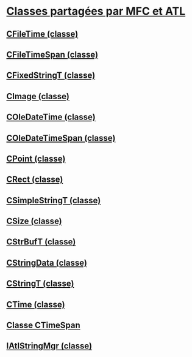 # <a name="classes-shared-by-mfc-and-atlclasses-shared-by-mfc-and-atlmd"></a>[Classes partagées par MFC et ATL](classes-shared-by-mfc-and-atl.md)
## <a name="cfiletime-classcfiletime-classmd"></a>[CFileTime (classe)](cfiletime-class.md)
## <a name="cfiletimespan-classcfiletimespan-classmd"></a>[CFileTimeSpan (classe)](cfiletimespan-class.md)
## <a name="cfixedstringt-classcfixedstringt-classmd"></a>[CFixedStringT (classe)](cfixedstringt-class.md)
## <a name="cimage-classcimage-classmd"></a>[CImage (classe)](cimage-class.md)
## <a name="coledatetime-classcoledatetime-classmd"></a>[COleDateTime (classe)](coledatetime-class.md)
## <a name="coledatetimespan-classcoledatetimespan-classmd"></a>[COleDateTimeSpan (classe)](coledatetimespan-class.md)
## <a name="cpoint-classcpoint-classmd"></a>[CPoint (classe)](cpoint-class.md)
## <a name="crect-classcrect-classmd"></a>[CRect (classe)](crect-class.md)
## <a name="csimplestringt-classcsimplestringt-classmd"></a>[CSimpleStringT (classe)](csimplestringt-class.md)
## <a name="csize-classcsize-classmd"></a>[CSize (classe)](csize-class.md)
## <a name="cstrbuft-classcstrbuft-classmd"></a>[CStrBufT (classe)](cstrbuft-class.md)
## <a name="cstringdata-classcstringdata-classmd"></a>[CStringData (classe)](cstringdata-class.md)
## <a name="cstringt-classcstringt-classmd"></a>[CStringT (classe)](cstringt-class.md)
## <a name="ctime-classctime-classmd"></a>[CTime (classe)](ctime-class.md)
## <a name="ctimespan-classctimespan-classmd"></a>[Classe CTimeSpan](ctimespan-class.md)
## <a name="iatlstringmgr-classiatlstringmgr-classmd"></a>[IAtlStringMgr (classe)](iatlstringmgr-class.md)
